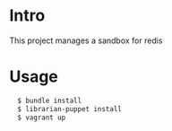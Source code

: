 # Intro 
This project manages a sandbox for redis 

# Usage
```bash
  $ bundle install 
  $ librarian-puppet install 
  $ vagrant up
```
